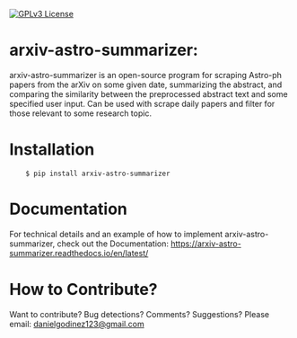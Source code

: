 [![GPLv3 License](https://img.shields.io/badge/License-GPL%20v3-yellow.svg)](https://opensource.org/licenses/LGPL-3.0)

# arxiv-astro-summarizer: 
arxiv-astro-summarizer is an open-source program for scraping Astro-ph papers from the arXiv on some given date, summarizing the abstract, and comparing the similarity between the preprocessed abstract text and some specified user input. Can be used with scrape daily papers and filter for those relevant to some research topic.

# Installation

```
    $ pip install arxiv-astro-summarizer
```

# Documentation

For technical details and an example of how to implement arxiv-astro-summarizer, check out the Documentation: https://arxiv-astro-summarizer.readthedocs.io/en/latest/


# How to Contribute?

Want to contribute? Bug detections? Comments? Suggestions? Please email: danielgodinez123@gmail.com